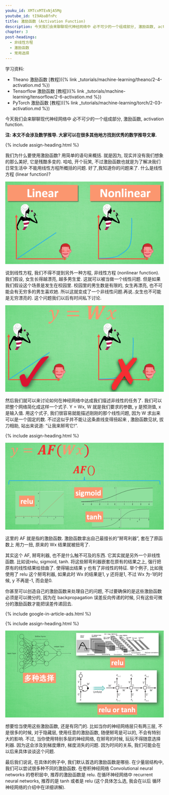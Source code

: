 ```yaml
---
youku_id: XMTcxMTExNjA5Mg
youtube_id: tI9AbaBfnPc
title: 激励函数 (Activation Function)
description: 今天我们会来聊聊现代神经网络中 必不可少的一个组成部分, 激励函数, activation function. 激励函数也就是为了解决我们日常生活中不能用线性方程所概括的问题.
chapter: 3
post-headings:
  - 非线性方程
  - 激励函数
  - 常用选择
---
```


学习资料:
  * Theano 激励函数 [教程]({% link _tutorials/machine-learning/theano/2-4-activation.md %})
  * Tensorflow 激励函数 [教程]({% link _tutorials/machine-learning/tensorflow/2-6-activation.md %})
  * PyTorch 激励函数 [教程]({% link _tutorials/machine-learning/torch/2-03-activation.md %})


今天我们会来聊聊现代神经网络中 必不可少的一个组成部分, 激励函数, activation function.

**注: 本文不会涉及数学推导. 大家可以在很多其他地方找到优秀的数学推导文章.**

 {% include assign-heading.html %}

我们为什么要使用激励函数? 用简单的语句来概括. 就是因为, 现实并没有我们想象的那么美好, 它是残酷多变的. 哈哈, 开个玩笑, 不过激励函数也就是为了解决我们日常生活中 不能用线性方程所概括的问题. 好了,我知道你的问题来了. 什么是线性方程 (linear function)?

<img class="course-image" src="/static/results/ML_intro/active1.png" alt="{{ page.title }}{% increment image-count %}">

说到线性方程, 我们不得不提到另外一种方程, 非线性方程 (nonlinear function). 我们假设, 女生长得越漂亮, 越多男生爱. 这就可以被当做一个线性问题. 但是如果我们假设这个场景是发生在校园里. 校园里的男生数是有限的, 女生再漂亮, 也不可能会有无穷多的男生喜欢她. 所以这就变成了一个非线性问题.再说..女生也不可能是无穷漂亮的. 这个问题我们以后有时间私下讨论.

<img class="course-image" src="/static/results/ML_intro/active2.png" alt="{{ page.title }}{% increment image-count %}">

然后我们就可以来讨论如何在神经网络中达成我们描述非线性的任务了. 我们可以把整个网络简化成这样一个式子. Y = Wx, W 就是我们要求的参数, y 是预测值, x 是输入值. 用这个式子, 我们很容易就能描述刚刚的那个线性问题, 因为 W 求出来可以是一个固定的数. 不过这似乎并不能让这条直线变得扭起来 , 激励函数见状, 拔刀相助, 站出来说道: “让我来掰弯它!”.





 {% include assign-heading.html %}


<img class="course-image" src="/static/results/ML_intro/active3.png" alt="{{ page.title }}{% increment image-count %}">

这里的 AF 就是指的激励函数. 激励函数拿出自己最擅长的”掰弯利器”, 套在了原函数上 用力一扭, 原来的 Wx 结果就被扭弯了.

其实这个 AF, 掰弯利器, 也不是什么触不可及的东西. 它其实就是另外一个非线性函数. 比如说relu, sigmoid, tanh. 将这些掰弯利器嵌套在原有的结果之上, 强行把原有的线性结果给扭曲了. 使得输出结果 y 也有了非线性的特征. 举个例子, 比如我使用了 relu 这个掰弯利器, 如果此时 Wx 的结果是1, y 还将是1, 不过 Wx 为-1的时候, y 不再是-1, 而会是0.

你甚至可以创造自己的激励函数来处理自己的问题, 不过要确保的是这些激励函数必须是可以微分的, 因为在 backpropagation 误差反向传递的时候, 只有这些可微分的激励函数才能把误差传递回去.

{% include google-in-article-ads.html %}


 {% include assign-heading.html %}

<img class="course-image" src="/static/results/ML_intro/active4.png" alt="{{ page.title }}{% increment image-count %}">

想要恰当使用这些激励函数, 还是有窍门的. 比如当你的神经网络层只有两三层, 不是很多的时候, 对于隐藏层, 使用任意的激励函数, 随便掰弯是可以的, 不会有特别大的影响. 不过, 当你使用特别多层的神经网络, 在掰弯的时候, 玩玩不得随意选择利器. 因为这会涉及到梯度爆炸, 梯度消失的问题. 因为时间的关系, 我们可能会在以后来具体谈谈这个问题.

最后我们说说, 在具体的例子中, 我们默认首选的激励函数是哪些. 在少量层结构中, 我们可以尝试很多种不同的激励函数. 在卷积神经网络 Convolutional neural networks 的卷积层中, 推荐的激励函数是 relu. 在循环神经网络中 recurrent neural networks, 推荐的是 tanh 或者是 relu (这个具体怎么选, 我会在以后 循环神经网络的介绍中在详细讲解).

